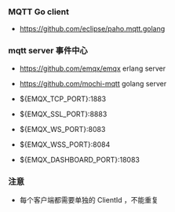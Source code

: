 ### MQTT Go client

- https://github.com/eclipse/paho.mqtt.golang

### mqtt server 事件中心

- https://github.com/emqx/emqx erlang server
- https://github.com/mochi-mqtt golang server

- ${EMQX_TCP_PORT}:1883
- ${EMQX_SSL_PORT}:8883
- ${EMQX_WS_PORT}:8083
- ${EMQX_WSS_PORT}:8084
- ${EMQX_DASHBOARD_PORT}:18083

### 注意

- 每个客户端都需要单独的 ClientId ，不能重复
